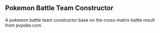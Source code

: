 ## Pokemon Battle Team Constructor

A pokemon battle team constructor base on the cross-matrix battle result from pvpoke.com.